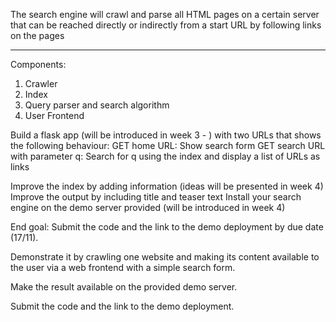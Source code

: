 The search engine will crawl and parse all HTML pages on a certain server that can be reached directly or indirectly from a start URL by following links on the pages

------------------
Components:

1. Crawler
2. Index
3. Query parser and search algorithm
4. User Frontend

Build a flask app (will be introduced in week 3 - ) with two URLs that shows the following behaviour:
GET home URL: Show search form
GET search URL with parameter q: Search for q using the index and display a list of URLs as links


Improve the index by adding information (ideas will be presented in week 4)
Improve the output by including title and teaser text
Install your search engine on the demo server provided (will be introduced in week 4)

End goal: Submit the code and the link to the demo deployment by due date (17/11).

Demonstrate it by crawling one website and making its content available to the user via a web frontend with a simple search form. 

Make the result available on the provided demo server.

Submit the code and the link to the demo deployment.